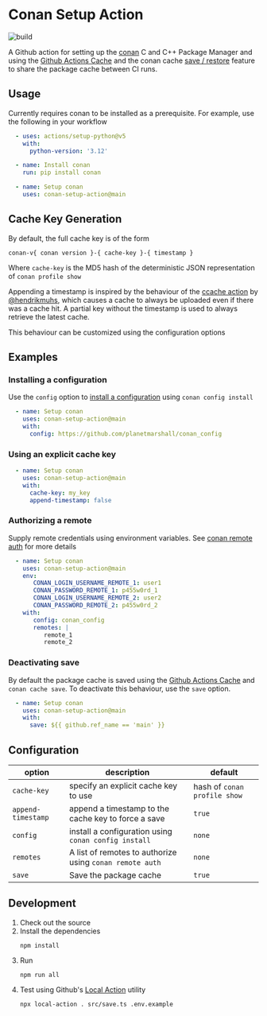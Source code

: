 Conan Setup Action
==================
![build](https://github.com/planetmarshall/conan-setup-action/actions/workflows/main.yml/badge.svg)

A Github action for setting up the [conan](https://conan.io/) C and C++ Package Manager and using
the [Github Actions Cache](https://docs.github.com/en/actions/writing-workflows/choosing-what-your-workflow-does/caching-dependencies-to-speed-up-workflows)
and the conan cache [save / restore](https://docs.conan.io/2/devops/save_restore.html) feature to share the package cache
between CI runs.

Usage
-----

Currently requires conan to be installed as a prerequisite. For example, use the following
in your workflow

```yaml
  - uses: actions/setup-python@v5
    with:
      python-version: '3.12'

  - name: Install conan
    run: pip install conan

  - name: Setup conan
    uses: conan-setup-action@main
```

## Cache Key Generation

By default, the full cache key is of the form

```
conan-v{ conan version }-{ cache-key }-{ timestamp }
```

Where `cache-key` is the MD5 hash of the deterministic JSON representation of `conan profile show`

Appending a timestamp is inspired by the behaviour of the
[ccache action](https://github.com/hendrikmuhs/ccache-action) by [@hendrikmuhs](https://github.com/hendrikmuhs), 
which causes a cache to always be uploaded even if there was a cache hit. A partial key without the timestamp is 
used to always retrieve the latest cache.

This behaviour can be customized using the configuration options

## Examples

### Installing a configuration

Use the `config` option to 
[install a configuration](https://docs.conan.io/2/reference/commands/config.html#conan-config-install) using 
`conan config install`

```yaml
  - name: Setup conan
    uses: conan-setup-action@main
    with:
      config: https://github.com/planetmarshall/conan_config
```

### Using an explicit cache key

```yaml
  - name: Setup conan
    uses: conan-setup-action@main
    with:
      cache-key: my_key
      append-timestamp: false
```

### Authorizing a remote

Supply remote credentials using environment variables. See 
[conan remote auth](https://docs.conan.io/2/reference/commands/remote.html#conan-remote-auth) for more details

```yaml
  - name: Setup conan
    uses: conan-setup-action@main
    env:
       CONAN_LOGIN_USERNAME_REMOTE_1: user1
       CONAN_PASSWORD_REMOTE_1: p455w0rd_1
       CONAN_LOGIN_USERNAME_REMOTE_2: user2
       CONAN_PASSWORD_REMOTE_2: p455w0rd_2
    with:
       config: conan_config
       remotes: |
          remote_1
          remote_2
```

### Deactivating save

By default the package cache is saved using the 
[Github Actions Cache](https://docs.github.com/en/actions/writing-workflows/choosing-what-your-workflow-does/caching-dependencies-to-speed-up-workflows)
and `conan cache save`. To deactivate this behaviour, use the `save` option.


```yaml
  - name: Setup conan
    uses: conan-setup-action@main
    with:
      save: ${{ github.ref_name == 'main' }}
```

Configuration
-------------

| option             | description                                              | default                      |
|--------------------|----------------------------------------------------------|------------------------------|
| `cache-key`        | specify an explicit cache key to use                     | hash of `conan profile show` |
| `append-timestamp` | append a timestamp to the cache key to force a save      | `true`                       |               
| `config`           | install a configuration using `conan config install`     | `none`                       |               
| `remotes`          | A list of remotes to authorize using `conan remote auth` | `none`                       |               
| `save`             | Save the package cache                                   | `true`                       |               

Development
-----------

1. Check out the source
2. Install the dependencies
   ```
   npm install
   ``` 
3. Run 
   ```
   npm run all
   ```
4. Test using Github's [Local Action](https://github.com/github/local-action) utility
    ```
    npx local-action . src/save.ts .env.example
    ```
